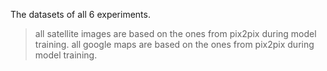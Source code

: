 The datasets of all 6 experiments.

> all satellite images are based on the ones from pix2pix during model training.
> all google maps are based on the ones from pix2pix during model training.
